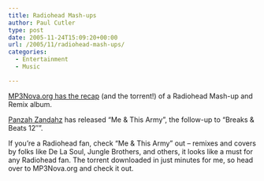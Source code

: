 ```yaml
---
title: Radiohead Mash-ups
author: Paul Cutler
type: post
date: 2005-11-24T15:09:20+00:00
url: /2005/11/radiohead-mash-ups/
categories:
  - Entertainment
  - Music

---
```

[MP3Nova.org has the recap][1] (and the torrent!) of a Radiohead Mash-up and Remix album.

[Panzah Zandahz][2] has released &#8220;Me & This Army&#8221;, the follow-up to &#8220;Breaks & Beats 12&#8243;&#8221;.

If you&#8217;re a Radiohead fan, check &#8220;Me & This Army&#8221; out &#8211; remixes and covers by folks like De La Soul, Jungle Brothers, and others, it looks like a must for any Radiohead fan. The torrent downloaded in just minutes for me, so head over to MP3Nova.org and check it out.

 [1]: http://www.mp3nova.org/2005/11/17/radiohead-me_and_this_army_radiohead_remixes-2005-h8me/
 [2]: http://djpz.com/